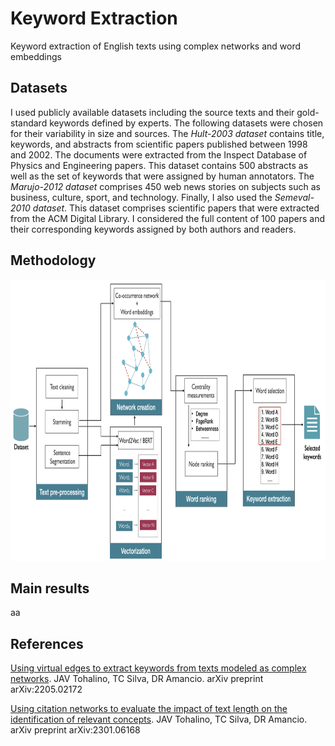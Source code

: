 # Keyword Extraction
Keyword extraction of English texts using complex networks and word embeddings

## Datasets
I used publicly available datasets including the source texts and their gold-standard
keywords defined by experts. The following datasets were chosen for their variability in size
and sources. The _Hult-2003 dataset_ contains title, keywords, and abstracts from scientific papers
published between 1998 and 2002. The documents were extracted from the Inspect
Database of Physics and Engineering papers. This dataset contains 500 abstracts as
well as the set of keywords that were assigned by human annotators. The _Marujo-2012 dataset_ comprises
450 web news stories on subjects such as business, culture, sport, and technology. Finally, I also used the _Semeval-2010 dataset_. This dataset comprises scientific papers that were extracted from the ACM Digital Library. I considered the full content of 100 papers and their corresponding keywords assigned by both authors
and readers.



## Methodology

<img src="ke_arquitecture.png" width="650" height="450">

## Main results
aa

## References
[Using virtual edges to extract keywords from texts modeled as complex networks](https://arxiv.org/abs/2205.02172). JAV Tohalino, TC Silva, DR Amancio. arXiv preprint arXiv:2205.02172

[Using citation networks to evaluate the impact of text length on the identification of relevant concepts](https://arxiv.org/abs/2301.06168). JAV Tohalino, TC Silva, DR Amancio. arXiv preprint arXiv:2301.06168



